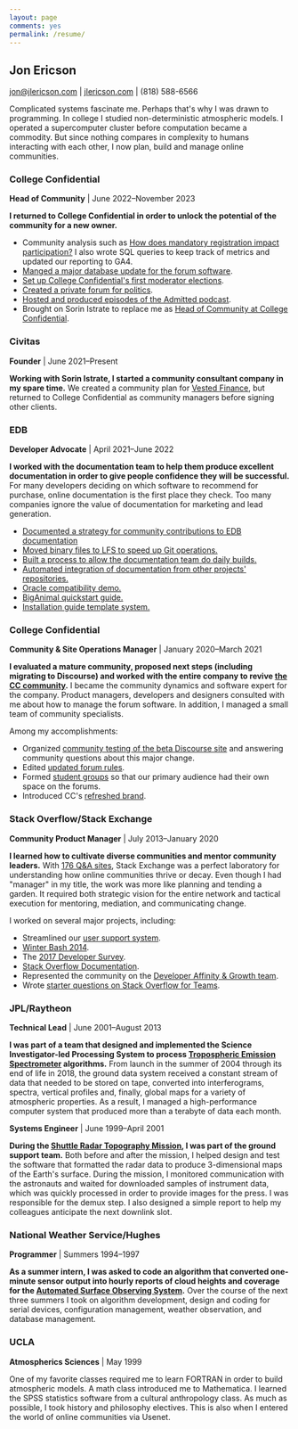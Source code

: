 ```yaml
---
layout: page
comments: yes
permalink: /resume/
---
```


## Jon Ericson

jon@jlericson.com | [jlericson.com](https://jlericson.com/) | (818) 588-6566

Complicated systems fascinate me. Perhaps that's why I was drawn to
programming. In college I studied non-deterministic atmospheric
models. I operated a supercomputer cluster before computation
became a commodity. But since nothing compares in complexity to humans
interacting with each other, I now plan, build and manage online communities.



### College Confidential
**Head of Community** | June 2022&ndash;November 2023

**I returned to College Confidential in order to unlock the potential
of the community for a new owner.** 

* Community analysis such as [How does mandatory registration impact
  participation?](https://jlericson.com/2022/10/14/registration_drives.html)
  I also wrote SQL queries to keep track of metrics  and updated our
  reporting to GA4.
* [Manged a major database update for the forum
  software](https://talk.collegeconfidential.com/t/maintenance-scheduled-for-friday-september-30/3619753).
* [Set up College Confidential's first moderator
  elections](https://talk.collegeconfidential.com/t/moderator-nominations-for-fall-of-2022/3617796).
* [Created a private forum for
  politics](https://talk.collegeconfidential.com/t/politics-discussion-group/3617248).
* [Hosted and produced episodes of the Admitted
  podcast](https://talk.collegeconfidential.com/tag/podcast).
* Brought on Sorin Istrate to replace me as [Head of Community at
  College
  Confidential](https://talk.collegeconfidential.com/t/introducing-cc-s-new-head-of-community-cc-sorin/3650152/1).

### Civitas 
**Founder** | June 2021&ndash;Present

**Working with Sorin Istrate, I started a community consultant company
in my spare time.** We created a community plan for [Vested
Finance](https://vestedfinance.com/), but returned to College
Confidential as community managers before signing other clients.

### EDB
**Developer Advocate** | April 2021&ndash;June 2022

**I worked with the documentation team to help them produce excellent
documentation in order to give people confidence they will be
successful.** For many developers deciding on which software to
recommend for purchase, online documentation is the first place they
check. Too many companies ignore the value of documentation for
marketing and lead generation.

* [Documented a strategy for community contributions to EDB documentation](https://jlericson.com/2022/04/04/docs2_contribution.html)
* [Moved binary files to LFS to speed up Git operations.](https://jlericson.com/2021/08/24/git_rewrite_1.html)
* [Built a process to allow the documentation team do daily builds.](https://github.com/EnterpriseDB/docs/releases)
* [Automated integration of documentation from other projects' repositories.](https://github.com/EnterpriseDB/docs/blob/2991c889aacf76146a5361e7d24b4359e6f70b65/.github/workflows/sync-and-process-files.yml)
* [Oracle compatibility demo.](https://www.enterprisedb.com/docs/biganimal/latest/using_cluster/06_demonstration_oracle_compatibility/)
* [BigAnimal quickstart guide.](https://www.enterprisedb.com/docs/biganimal/release/free_trial/quickstart/)
* [Installation guide template system.](https://github.com/EnterpriseDB/docs/tree/3da9047d667d2c560c10e473dc5ec296e185e5ef/install_template)

### College Confidential
**Community & Site Operations Manager** | January 2020&ndash;March 2021

**I evaluated a mature community, proposed next steps (including
migrating to Discourse) and worked with the entire company to revive
[the CC community](https://talk.collegeconfidential.com/).** I became
the community dynamics and software expert for the company. Product
managers, developers and designers consulted with me about how to
manage the forum software. In addition, I managed a small team of
community specialists. 

Among my accomplishments:

* Organized [community testing of the beta Discourse
  site](https://talk.collegeconfidential.com/t/please-test-the-future-of-cc-forums/2106274)
  and answering community questions about this major change.
* Edited [updated forum rules](https://talk.collegeconfidential.com/t/forum-rules-update-march-2021/3506602).
* Formed [student groups](https://talk.collegeconfidential.com/t/introducing-student-groups/3499294) so that our primary audience had their own space on the forums.
* Introduced CC's [refreshed brand](https://talk.collegeconfidential.com/t/introducing-ccs-refreshed-brand/3503241).

### Stack Overflow/Stack Exchange
**Community Product Manager** | July 2013&ndash;January 2020

**I learned how to cultivate diverse communities and mentor community
leaders.** With [176 Q&A
sites](https://stackexchange.com/sites#users), Stack Exchange was a
perfect laboratory for understanding how online communities thrive or
decay. Even though I had "manager" in my title, the work was more like
planning and tending a garden. It required both strategic vision for
the entire network and tactical execution for mentoring, mediation, and
communicating change.


I worked on several major projects, including:

* Streamlined our [user support
  system](/tag/support.html).
* [Winter Bash
  2014](https://stackoverflow.blog/2014/12/15/winter-bash-2014/).
* The [2017 Developer
  Survey](https://meta.stackoverflow.com/questions/339532/would-you-like-to-test-the-2017-developer-survey).
* [Stack Overflow
  Documentation](https://meta.stackoverflow.com/questions/354217/sunsetting-documentation).
* Represented the community on the [Developer Affinity & Growth team](https://meta.stackoverflow.com/questions/351751/meet-team-dag-developer-affinity-growth).
* Wrote [starter questions on Stack Overflow for
  Teams](https://meta.stackoverflow.com/a/368400/1438).

### JPL/Raytheon
**Technical Lead** | June 2001&ndash;August 2013

**I was part of a team that designed and implemented the Science
Investigator-led Processing System to process [Tropospheric Emission
Spectrometer](https://tes.jpl.nasa.gov/) algorithms.**  From launch in
the summer of 2004 through its end of life in 2018, the ground data
system received a constant stream of data that needed to be stored on
tape, converted into interferograms, spectra, vertical profiles and,
finally, global maps for a variety of atmospheric properties.  As a
result, I managed a high-performance computer system that produced
more than a terabyte of data each month.

**Systems Engineer** | June 1999&ndash;April 2001

**During the [Shuttle Radar Topography
Mission](https://en.wikipedia.org/wiki/Shuttle_Radar_Topography_Mission
"SRTM"), I was part of the ground support team.**  Both before and after
the mission, I helped design and test the software that formatted the
radar data to produce 3-dimensional maps of the Earth's surface.
During the mission, I monitored communication with the astronauts and
waited for downloaded samples of instrument data, which was quickly
processed in order to provide images for the press.  I was responsible
for the demux step.  I also designed a simple report to help my
colleagues anticipate the next downlink slot.

### National Weather Service/Hughes
**Programmer** | Summers 1994&ndash;1997

**As a summer intern, I was asked to code an algorithm that converted
one-minute sensor output into hourly reports of cloud heights and
coverage for the [Automated Surface Observing
System](https://www.nws.noaa.gov/asos/ "ASOS").**  Over the course of the
next three summers I took on algorithm development, design and coding
for serial devices, configuration management, weather observation, and
database management.

### UCLA
**Atmospherics Sciences** | May 1999

One of my favorite classes required me to learn FORTRAN in order to
build atmospheric models. A math class introduced me to
Mathematica. I learned the SPSS statistics software from a cultural
anthropology class. As much as possible, I took history and philosophy
electives. This is also when I entered the world of online communities via
Usenet.

<!--For more details, please see [my
CV](https://stackoverflow.com/cv/jericson).-->
